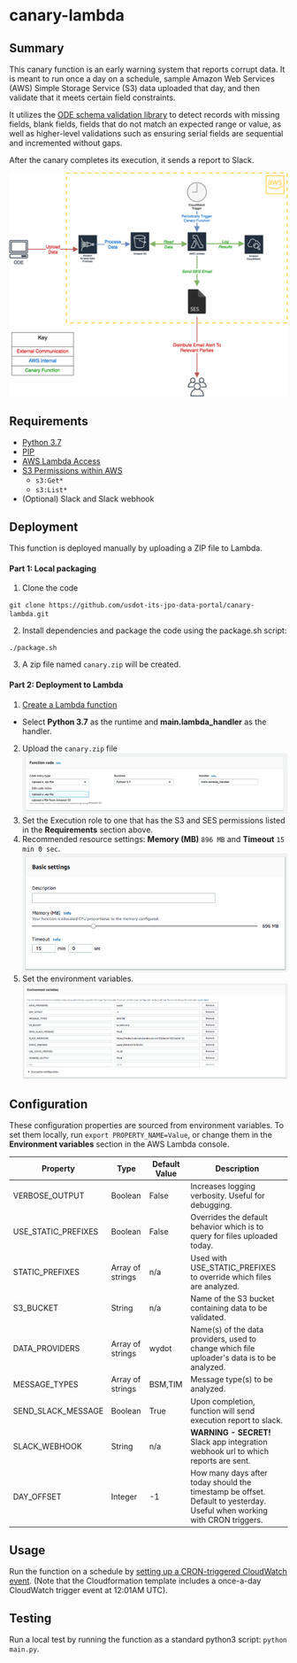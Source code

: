 # canary-lambda

## Summary

This canary function is an early warning system that reports corrupt data. It is meant to run once a day on a schedule, sample Amazon Web Services (AWS) Simple Storage Service (S3) data uploaded that day, and then validate that it meets certain field constraints.

It utilizes the [ODE schema validation library](https://github.com/usdot-jpo-ode/ode-output-validator-library) to detect records with missing fields, blank fields, fields that do not match an expected range or value, as well as higher-level validations such as ensuring serial fields are sequential and incremented without gaps.

After the canary completes its execution, it sends a report to Slack.

![Canary Diagram](images/canary_figure.png "Canary Diagram")

## Requirements

- [Python 3.7](https://www.python.org/downloads/)
- [PIP](https://pip.pypa.io/en/stable/installing/)
- [AWS Lambda Access](https://aws.amazon.com/lambda/)
- [S3 Permissions within AWS](https://docs.aws.amazon.com/IAM/latest/UserGuide/list_amazons3.html)
  - `s3:Get*`
  - `s3:List*`
- (Optional) Slack and Slack webhook

## Deployment

This function is deployed manually by uploading a ZIP file to Lambda.

#### Part 1: Local packaging
1. Clone the code
```
git clone https://github.com/usdot-its-jpo-data-portal/canary-lambda.git
```
2. Install dependencies and package the code using the package.sh script:
```
./package.sh
```
3. A zip file named `canary.zip` will be created.

#### Part 2: Deployment to Lambda

1. [Create a Lambda function](https://docs.aws.amazon.com/lambda/latest/dg/getting-started-create-function.html)
  - Select **Python 3.7** as the runtime and **main.lambda_handler** as the handler.
2. Upload the `canary.zip` file
![Lambda ZIP Upload](images/figure1.png "Lambda ZIP Upload")
3. Set the Execution role to one that has the S3 and SES permissions listed in the **Requirements** section above.
4. Recommended resource settings: **Memory (MB)** `896 MB` and **Timeout** `15 min 0 sec`.
![Lambda Settings](images/figure2.png "Lambda Settings")
5. Set the environment variables.
![Environment Variables](images/figure3.png "Environment Variables")

## Configuration

These configuration properties are sourced from environment variables. To set them locally, run `export PROPERTY_NAME=Value`, or change them in the **Environment variables** section in the AWS Lambda console.

| Property            | Type             | Default Value | Description                                                                                                             |
| ------------------- | ---------------- | ------------- | ----------------------------------------------------------------------------------------------------------------------- |
| VERBOSE_OUTPUT      | Boolean          | False         | Increases logging verbosity. Useful for debugging.                                                                      |
| USE_STATIC_PREFIXES | Boolean          | False         | Overrides the default behavior which is to query for files uploaded today.                                              |
| STATIC_PREFIXES     | Array of strings | n/a           | Used with USE_STATIC_PREFIXES to override which files are analyzed.                                                     |
| S3_BUCKET           | String           | n/a           | Name of the S3 bucket containing data to be validated.                                                                  |
| DATA_PROVIDERS      | Array of strings | wydot     | Name(s) of the data providers, used to change which file uploader's data is to be analyzed.                             |
| MESSAGE_TYPES       | Array of strings | BSM,TIM       | Message type(s) to be analyzed.                                                                                         |
| SEND_SLACK_MESSAGE  | Boolean          | True          | Upon completion, function will send execution report to slack.                                                          |
| SLACK_WEBHOOK       | String           | n/a           | **WARNING - SECRET!** Slack app integration webhook url to which reports are sent.                                      |
| DAY_OFFSET          | Integer          | -1            | How many days after today should the timestamp be offset. Default to yesterday. Useful when working with CRON triggers. |

## Usage

Run the function on a schedule by [setting up a CRON-triggered CloudWatch event](https://docs.aws.amazon.com/AmazonCloudWatch/latest/events/RunLambdaSchedule.html). (Note that the Cloudformation template includes a once-a-day CloudWatch trigger event at 12:01AM UTC).

## Testing

Run a local test by running the function as a standard python3 script: `python main.py`.
